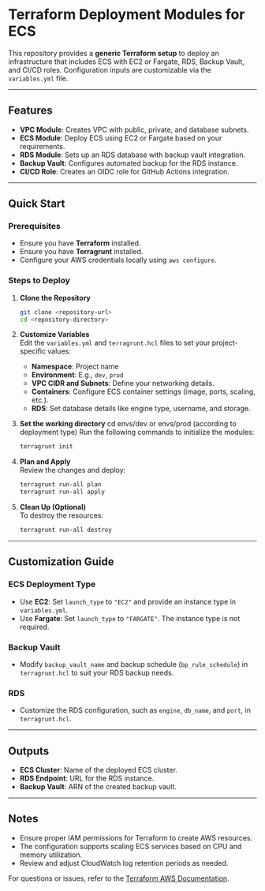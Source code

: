 # Terraform Deployment Modules for ECS 

This repository provides a **generic Terraform setup** to deploy an infrastructure that includes ECS with EC2 or Fargate, RDS, Backup Vault, and CI/CD roles. Configuration inputs are customizable via the `variables.yml` file.

---

## Features
- **VPC Module**: Creates VPC with public, private, and database subnets.
- **ECS Module**: Deploy ECS using EC2 or Fargate based on your requirements.
- **RDS Module**: Sets up an RDS database with backup vault integration.
- **Backup Vault**: Configures automated backup for the RDS instance.
- **CI/CD Role**: Creates an OIDC role for GitHub Actions integration.

---

## Quick Start

### Prerequisites
- Ensure you have **Terraform** installed.
- Ensure you have **Terragrunt** installed.
- Configure your AWS credentials locally using `aws configure`.

### Steps to Deploy

1. **Clone the Repository**  
   ```bash
   git clone <repository-url>
   cd <repository-directory>
   ```

2. **Customize Variables**  
   Edit the `variables.yml` and `terragrunt.hcl` files to set your project-specific values:
   - **Namespace**: Project name
   - **Environment**: E.g., `dev`, `prod`
   - **VPC CIDR and Subnets**: Define your networking details.
   - **Containers**: Configure ECS container settings (image, ports, scaling, etc.).
   - **RDS**: Set database details like engine type, username, and storage.

3. **Set the working directory**
   cd envs/dev or envs/prod (according to deployment type)
   Run the following commands to initialize the modules:
   ```bash
   terragrunt init
   ```

4. **Plan and Apply**  
   Review the changes and deploy:
   
   ```bash
   terragrunt run-all plan
   terragrunt run-all apply
   ```

5. **Clean Up (Optional)**  
   To destroy the resources:
   ```bash
   terragrunt run-all destroy
   ```

---

## Customization Guide

### ECS Deployment Type
- Use **EC2**: Set `launch_type` to `"EC2"` and provide an instance type in `variables.yml`.
- Use **Fargate**: Set `launch_type` to `"FARGATE"`. The instance type is not required.

### Backup Vault
- Modify `backup_vault_name` and backup schedule (`bp_rule_schedule`) in `terragrunt.hcl` to suit your RDS backup needs.

### RDS
- Customize the RDS configuration, such as `engine`, `db_name`, and `port`, in `terragrunt.hcl`.

---

## Outputs
- **ECS Cluster**: Name of the deployed ECS cluster.
- **RDS Endpoint**: URL for the RDS instance.
- **Backup Vault**: ARN of the created backup vault.

---

## Notes
- Ensure proper IAM permissions for Terraform to create AWS resources.
- The configuration supports scaling ECS services based on CPU and memory utilization.
- Review and adjust CloudWatch log retention periods as needed.  

For questions or issues, refer to the [Terraform AWS Documentation](https://registry.terraform.io/providers/hashicorp/aws/latest).